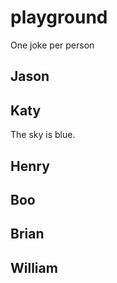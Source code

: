 # playground

One joke per person

## Jason

## Katy
The sky is blue.

## Henry

## Boo

## Brian

## William